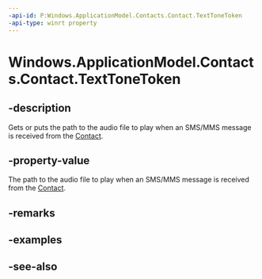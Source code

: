 ----api-id: P:Windows.ApplicationModel.Contacts.Contact.TextToneToken
-api-type: winrt property
---<!-- Property syntaxpublic string TextToneToken { get;  set; }--># Windows.ApplicationModel.Contacts.Contact.TextToneToken## -descriptionGets or puts the path to the audio file to play when an SMS/MMS message is received from the [Contact](contact.md).## -property-valueThe path to the audio file to play when an SMS/MMS message is received from the [Contact](contact.md).## -remarks## -examples## -see-also